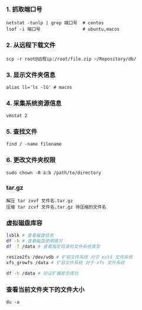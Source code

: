 ### 1. 抓取端口号
```shell
netstat -tunlp | grep 端口号  # centos
lsof -i 端口号                # ubuntu,macos
```

### 2. 从远程下载文件
```shell
scp -r root@远程ip:/root/file.zip ~/Repository/db/
```

### 3. 显示文件夹信息
```shell
alias ll='ls -lG' # macos
```

### 4. 采集系统资源信息
```shell
vmstat 2
```
### 5. 查找文件
```shell
find / -name filename
```

### 6. 更改文件夹权限
```shell
sudo chown -R a:b /path/to/directory
```

### tar.gz
```shell
解压 tar zxvf 文件名.tar.gz
压缩 tar zcvf 文件名.tar.gz 待压缩的文件名
```

### 虚拟磁盘库容
```bash
lsblk # 查看磁盘信息
df -h # 查看磁盘使用情况
df -T /data # 查看指定目录的文件系统类型

resize2fs /dev/vdb # 扩容文件系统 对于 ext4 文件系统
xfs_growfs /data # 扩容文件系统 对于 xfs 文件系统

df -h /data # 验证扩展是否成功
```

### 查看当前文件夹下的文件大小
```shell
du -a
```
